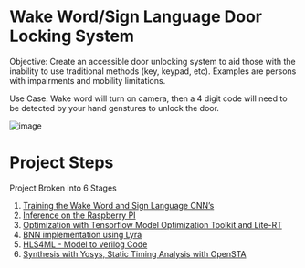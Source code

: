 <h1> Wake Word/Sign Language Door Locking System </h1>


Objective: Create an accessible door unlocking system to aid those with the inability to use traditional methods (key, keypad, etc). 
Examples are persons with impairments and mobility limitations.

Use Case: Wake word will turn on camera, then a 4 digit code will need to be detected by your hand genstures to unlock the door.

![image](https://github.com/user-attachments/assets/6e40e04d-a8b9-40f4-a6fc-46f5e36e94f9)

 

<h1> Project Steps </h1>

Project Broken into 6 Stages
1.	[Training the Wake Word and Sign Language CNN’s](https://github.com/TC4451/Wake_word_sign_digits/blob/main/training/README.md)
2.	[Inference on the Raspberry PI](https://github.com/TC4451/Wake_word_sign_digits/blob/main/inference/README.md)
3.	[Optimization with Tensorflow Model Optimization Toolkit and Lite-RT](https://github.com/TC4451/Wake_word_sign_digits/blob/main/optimization/README.md)
4.	[BNN implementation using Lyra](https://github.com/TC4451/Wake_word_sign_digits/blob/main/BNN/README.md)
5.	[HLS4ML - Model to verilog Code](https://github.com/TC4451/Wake_word_sign_digits/blob/main/hls4ml/README.md)
6.	[Synthesis with Yosys, Static Timing Analysis with OpenSTA](https://github.com/TC4451/Wake_word_sign_digits/blob/main/syn_sta/README.md)

